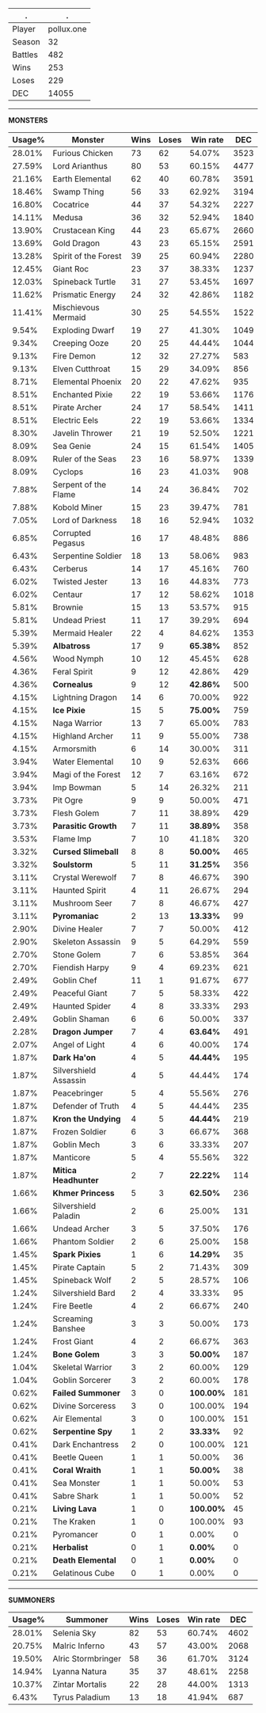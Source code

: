 .|.
|-|-
Player|pollux.one
Season|32
Battles|482
Wins|253
Loses|229
DEC|14055

---
**MONSTERS**

Usage%|Monster|Wins|Loses|Win rate|DEC|
-|-|-|-|-|-|
28.01%|Furious Chicken|73|62|54.07%|3523|
27.59%|Lord Arianthus|80|53|60.15%|4477|
21.16%|Earth Elemental|62|40|60.78%|3591|
18.46%|Swamp Thing|56|33|62.92%|3194|
16.80%|Cocatrice|44|37|54.32%|2227|
14.11%|Medusa|36|32|52.94%|1840|
13.90%|Crustacean King|44|23|65.67%|2660|
13.69%|Gold Dragon|43|23|65.15%|2591|
13.28%|Spirit of the Forest|39|25|60.94%|2280|
12.45%|Giant Roc|23|37|38.33%|1237|
12.03%|Spineback Turtle|31|27|53.45%|1697|
11.62%|Prismatic Energy|24|32|42.86%|1182|
11.41%|Mischievous Mermaid|30|25|54.55%|1522|
9.54%|Exploding Dwarf|19|27|41.30%|1049|
9.34%|Creeping Ooze|20|25|44.44%|1044|
9.13%|Fire Demon|12|32|27.27%|583|
9.13%|Elven Cutthroat|15|29|34.09%|856|
8.71%|Elemental Phoenix|20|22|47.62%|935|
8.51%|Enchanted Pixie|22|19|53.66%|1176|
8.51%|Pirate Archer|24|17|58.54%|1411|
8.51%|Electric Eels|22|19|53.66%|1334|
8.30%|Javelin Thrower|21|19|52.50%|1221|
8.09%|Sea Genie|24|15|61.54%|1405|
8.09%|Ruler of the Seas|23|16|58.97%|1339|
8.09%|Cyclops|16|23|41.03%|908|
7.88%|Serpent of the Flame|14|24|36.84%|702|
7.88%|Kobold Miner|15|23|39.47%|781|
7.05%|Lord of Darkness|18|16|52.94%|1032|
6.85%|Corrupted Pegasus|16|17|48.48%|886|
6.43%|Serpentine Soldier|18|13|58.06%|983|
6.43%|Cerberus|14|17|45.16%|760|
6.02%|Twisted Jester|13|16|44.83%|773|
6.02%|Centaur|17|12|58.62%|1018|
5.81%|Brownie|15|13|53.57%|915|
5.81%|Undead Priest|11|17|39.29%|694|
5.39%|Mermaid Healer|22|4|84.62%|1353|
5.39%|**Albatross**|17|9|**65.38%**|852|
4.56%|Wood Nymph|10|12|45.45%|628|
4.36%|Feral Spirit|9|12|42.86%|429|
4.36%|**Cornealus**|9|12|**42.86%**|500|
4.15%|Lightning Dragon|14|6|70.00%|922|
4.15%|**Ice Pixie**|15|5|**75.00%**|759|
4.15%|Naga Warrior|13|7|65.00%|783|
4.15%|Highland Archer|11|9|55.00%|738|
4.15%|Armorsmith|6|14|30.00%|311|
3.94%|Water Elemental|10|9|52.63%|666|
3.94%|Magi of the Forest|12|7|63.16%|672|
3.94%|Imp Bowman|5|14|26.32%|211|
3.73%|Pit Ogre|9|9|50.00%|471|
3.73%|Flesh Golem|7|11|38.89%|429|
3.73%|**Parasitic Growth**|7|11|**38.89%**|358|
3.53%|Flame Imp|7|10|41.18%|320|
3.32%|**Cursed Slimeball**|8|8|**50.00%**|465|
3.32%|**Soulstorm**|5|11|**31.25%**|356|
3.11%|Crystal Werewolf|7|8|46.67%|390|
3.11%|Haunted Spirit|4|11|26.67%|294|
3.11%|Mushroom Seer|7|8|46.67%|427|
3.11%|**Pyromaniac**|2|13|**13.33%**|99|
2.90%|Divine Healer|7|7|50.00%|412|
2.90%|Skeleton Assassin|9|5|64.29%|559|
2.70%|Stone Golem|7|6|53.85%|364|
2.70%|Fiendish Harpy|9|4|69.23%|621|
2.49%|Goblin Chef|11|1|91.67%|677|
2.49%|Peaceful Giant|7|5|58.33%|422|
2.49%|Haunted Spider|4|8|33.33%|293|
2.49%|Goblin Shaman|6|6|50.00%|337|
2.28%|**Dragon Jumper**|7|4|**63.64%**|491|
2.07%|Angel of Light|4|6|40.00%|174|
1.87%|**Dark Ha'on**|4|5|**44.44%**|195|
1.87%|Silvershield Assassin|4|5|44.44%|174|
1.87%|Peacebringer|5|4|55.56%|276|
1.87%|Defender of Truth|4|5|44.44%|235|
1.87%|**Kron the Undying**|4|5|**44.44%**|219|
1.87%|Frozen Soldier|6|3|66.67%|368|
1.87%|Goblin Mech|3|6|33.33%|207|
1.87%|Manticore|5|4|55.56%|322|
1.87%|**Mitica Headhunter**|2|7|**22.22%**|114|
1.66%|**Khmer Princess**|5|3|**62.50%**|236|
1.66%|Silvershield Paladin|2|6|25.00%|131|
1.66%|Undead Archer|3|5|37.50%|176|
1.66%|Phantom Soldier|2|6|25.00%|158|
1.45%|**Spark Pixies**|1|6|**14.29%**|35|
1.45%|Pirate Captain|5|2|71.43%|309|
1.45%|Spineback Wolf|2|5|28.57%|106|
1.24%|Silvershield Bard|2|4|33.33%|95|
1.24%|Fire Beetle|4|2|66.67%|240|
1.24%|Screaming Banshee|3|3|50.00%|173|
1.24%|Frost Giant|4|2|66.67%|363|
1.24%|**Bone Golem**|3|3|**50.00%**|187|
1.04%|Skeletal Warrior|3|2|60.00%|129|
1.04%|Goblin Sorcerer|3|2|60.00%|178|
0.62%|**Failed Summoner**|3|0|**100.00%**|181|
0.62%|Divine Sorceress|3|0|100.00%|194|
0.62%|Air Elemental|3|0|100.00%|151|
0.62%|**Serpentine Spy**|1|2|**33.33%**|92|
0.41%|Dark Enchantress|2|0|100.00%|121|
0.41%|Beetle Queen|1|1|50.00%|36|
0.41%|**Coral Wraith**|1|1|**50.00%**|38|
0.41%|Sea Monster|1|1|50.00%|53|
0.41%|Sabre Shark|1|1|50.00%|52|
0.21%|**Living Lava**|1|0|**100.00%**|45|
0.21%|The Kraken|1|0|100.00%|93|
0.21%|Pyromancer|0|1|0.00%|0|
0.21%|**Herbalist**|0|1|**0.00%**|0|
0.21%|**Death Elemental**|0|1|**0.00%**|0|
0.21%|Gelatinous Cube|0|1|0.00%|0|

---
**SUMMONERS**

Usage%|Summoner|Wins|Loses|Win rate|DEC|
-|-|-|-|-|-|
28.01%|Selenia Sky|82|53|60.74%|4602|
20.75%|Malric Inferno|43|57|43.00%|2068|
19.50%|Alric Stormbringer|58|36|61.70%|3124|
14.94%|Lyanna Natura|35|37|48.61%|2258|
10.37%|Zintar Mortalis|22|28|44.00%|1313|
6.43%|Tyrus Paladium|13|18|41.94%|687|
